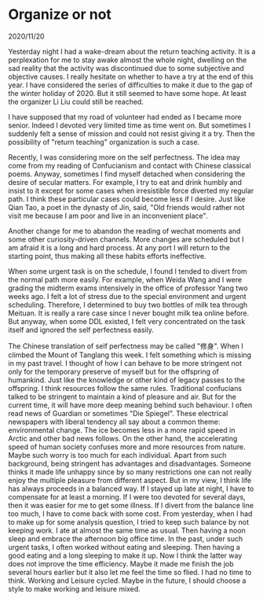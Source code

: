 # Organize or not
2020/11/20

Yesterday night I had a wake-dream about the return teaching activity.
It is a perplexation for me to stay awake almost the whole night, dwelling on the sad reality
that the activity was discontinued due to some subjective and objective
causes. I really hesitate on whether to have a try at the end of this year.
I have considered the series of difficulties to make it due to the gap of
the winter holiday of 2020. But it still seemed to have some hope. At least
the organizer Li Liu could still be reached.

I have supposed that my road of volunteer had ended as I became more senior.
Indeed I devoted very limited time as time went on. But sometimes I suddenly
felt a sense of mission and could not resist giving it a try. Then the possibility
of "return teaching" organization is such a case.

Recently, I was considering more on the self perfectness. The idea may come from
my reading of Confucianism and contact with Chinese classical poems. Anyway, sometimes
I find myself detached when considering the desire of secular matters. For example,
I try to eat and drink humbly and insist to it except for some cases when irresistible force diverted my regular path. I think these particular cases could become less if I desire. Just like
Qian Tao, a poet in the dynasty of Jin, said, "Old friends would rather not visit me because I am
poor and live in an inconvenient place".

Another change for me to abandon the reading of wechat moments and some other curiosity-driven
channels. More changes are scheduled but I am afraid it is a long and hard process.
At any port I will return to the starting point, thus making all these habits efforts ineffective.

When some urgent task is on the schedule, I found I tended to divert from the normal path more easily.
For example, when Weida Wang and I were grading the midterm exams intensively in the office of professor Yang two weeks ago. I felt a lot of stress due to the special environment and urgent scheduling. Therefore, I determined to buy two bottles of milk tea through Meituan. It is really a rare case since I never bought milk tea online before. But anyway, when some DDL existed, I felt
very concentrated on the task itself and ignored the self perfectness easily.

The Chinese translation of self perfectness may be called "修身". When I climbed the Mount of
Tanglang this week. I felt something which is missing in my past travel. I thought of how
I can behave to be more stringent not only for the temporary preserve of myself but for
the offspring of humankind. Just like the knowledge or other kind of legacy passes to
the offspring. I think resources follow the same rules. Traditional confucians talked
to be stringent to maintain a kind of pleasure and air. But for the current time, it will
have more deep meaning behind such behaviour. I often read news of Guardian or sometimes
"Die Spiegel". These electrical newspapers with liberal tendency all say about a common theme:
environmental change. The ice becomes less in a more rapid speed in Arctic and other bad news
follows. On the other hand, the accelerating speed of human society confuses more and more resources
from nature. Maybe such worry is too much for each individual. Apart from such background, being stringent has advantages and disadvantages. Someone thinks it made life unhappy since by
so many restrictions one can not really enjoy the multiple pleasure from different aspect.
But in my view, I think life has always proceeds in a balanced way. If I stayed up late
at night, I have to compensate for at least a morning. If I were too devoted for several
days, then it was easier for me to get some illness. If I divert from the balance line too much,
I have to come back with some cost. From yesterday, when I had to make up for some analysis question,
I tried to keep such balance by not keeping work. I ate at almost the same time as usual. Then
having a noon sleep and embrace the afternoon big office time. In the past, under such urgent
tasks, I often worked without eating and sleeping. Then having a good eating and a long sleeping
to make it up. Now I think the latter way does not improve the time efficiency. Maybe it made me
finish the job several hours earlier but it also let me feel the time so flied. I had no time
to think. Working and Leisure cycled. Maybe in the future, I should choose a style to make
working and leisure mixed.


